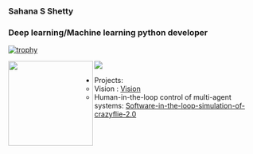 ### Sahana S Shetty

### Deep learning/Machine learning python developer

[![trophy](https://github-profile-trophy.vercel.app/?username=sahanashetty31&theme=onedark)](https://github.com/ryo-ma/github-profile-trophy)


<div>
  <img height="170" align="left" src="https://github-readme-stats.vercel.app/api?username=sahanashetty31&count_private=true&include_all_commits=true&theme=onedark" />
  <img src="https://github-readme-stats.vercel.app/api/top-langs/?username=sahanashetty31&layout=compact&theme=onedark" />
</div>


* Projects:
  * Vision : [Vision](https://github.com/sahanashetty31/Vision)
  * Human-in-the-loop control of multi-agent systems: [Software-in-the-loop-simulation-of-crazyflie-2.0](https://github.com/sahanashetty31/Software-in-the-loop-simulation-of-crazyflie-2.0)
